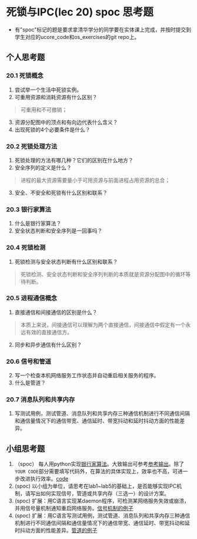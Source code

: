 # 死锁与IPC(lec 20) spoc 思考题


- 有"spoc"标记的题是要求拿清华学分的同学要在实体课上完成，并按时提交到学生对应的ucore_code和os_exercises的git repo上。

## 个人思考题

### 20.1 死锁概念 
1. 尝试举一个生活中死锁实例。
2. 可重用资源和消耗资源有什么区别？

 > 可重用和不可撤销；
 
3. 资源分配图中的顶点和有向边代表什么含义？
4. 出现死锁的4个必要条件是什么？

### 20.2 死锁处理方法 
1. 死锁处理的方法有哪几种？它们的区别在什么地方？
2. 安全序列的定义是什么？

 > 进程的最大资源需要量小于可用资源与前面进程占用资源的总合；

3. 安全、不安全和死锁有什么区别和联系？

### 20.3 银行家算法 
1. 什么是银行家算法？
2. 安全状态判断和安全序列是一回事吗？

### 20.4 死锁检测 
1. 死锁检测与安全状态判断有什么区别和联系？

 > 死锁检测、安全状态判断和安全序列判断的本质就是资源分配图中的循环等待判断。

### 20.5 进程通信概念 
1. 直接通信和间接通信的区别是什么？

 > 本质上来说，间接通信可以理解为两个直接通信，间接通信中假定有一个永远有效的直接通信方。

2. 同步和异步通信有什么区别？

### 20.6 信号和管道 

2. 写一个检查本机网络服务工作状态并自动重启相关服务的程序。
3. 什么是管道？

### 20.7 消息队列和共享内存 
1. 写测试用例，测试管道、消息队列和共享内存三种通信机制进行不同通信间隔和通信量情况下的通信带宽、通信延时、带宽抖动和延时抖动方面的性能差异。
 
## 小组思考题

1. （spoc） 每人用python实现[银行家算法](https://github.com/chyyuu/ucore_lab/blob/master/related_info/lab7/deadlock/bankers-homework.py)。大致输出可参考[参考输出](https://github.com/chyyuu/ucore_lab/blob/master/related_info/lab7/deadlock/example-output.txt)。除了`YOUR CODE`部分需要填写代码外，在算法的具体实现上，效率也不高，可进一步改进执行效率。[code]()
2. (spoc) 以小组为单位，请思考在lab1~lab5的基础上，是否能够实现IPC机制，请写出如何实现信号，管道或共享内存（三选一）的设计方案。
3. (spoc) 扩展：用C语言实现某daemon程序，可检测某网络服务失效或崩溃，并用信号量机制通知重启网络服务。[信号机制的例子](https://github.com/chyyuu/ucore_lab/blob/master/related_info/lab7/ipc/signal-ex1.c)
4. (spoc) 扩展：用C语言写测试用例，测试管道、消息队列和共享内存三种通信机制进行不同通信间隔和通信量情况下的通信带宽、通信延时、带宽抖动和延时抖动方面的性能差异。[管道的例子](https://github.com/chyyuu/ucore_lab/blob/master/related_info/lab7/ipc/pipe-ex2.c)
